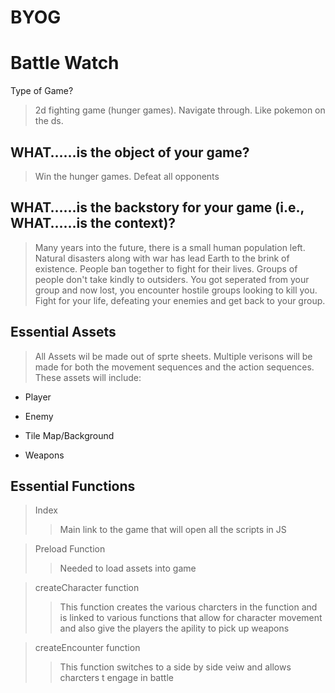 # BYOG
Battle Watch
===
Type of Game?
> 2d fighting game (hunger games). Navigate through. Like pokemon on the ds. 

WHAT…...is the object of your game?
-----
> Win the hunger games. 
> Defeat all opponents 

WHAT…...is the backstory for your game (i.e., WHAT…...is the context)?
-----
> Many years into the future, there is a small human population left. Natural disasters along with war has lead Earth to the brink of
existence. People ban together to fight for their lives. Groups of people don't take kindly to outsiders. You got seperated from your
group and now lost, you encounter hostile groups looking to kill you. Fight for your life, defeating your enemies and get back to your
group. 

Essential Assets
---
> All Assets wil be made out of sprte sheets. Multiple verisons will be made for both the movement sequences and the action sequences. These assets will include:

* Player

* Enemy

* Tile Map/Background

* Weapons

Essential Functions
---
> Index
>> Main link to the game that will open all the scripts in JS

> Preload Function
>> Needed to load assets into game

> createCharacter function
>> This function creates the various charcters in the function and is linked to various functions that allow for character movement and also give the players the apility to pick up weapons

> createEncounter function
>> This function switches to a side by side veiw and allows charcters t engage in battle


